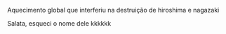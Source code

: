 Aquecimento global que interferiu na destruição de hiroshima e nagazaki

Salata, esqueci o nome dele kkkkkk
